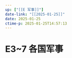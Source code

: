 ```yaml
---
up: ["[[E 军事]]"]
date-link: "[[2025-01-25]]"
date: 2025-01-25
ctime-p: 2025-01-25T14:57:13
---
```


# E3~7 各国军事
